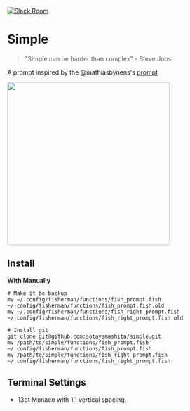 [![Slack Room][slack-badge]][slack-link]

# Simple

> "Simple can be harder than complex" -  Steve Jobs

A prompt inspired by the @mathiasbynens's [prompt]

<img src="https://github.com/sotayamashita/simple/blob/master/media/media.png" width="370" />

## Install

**With Manually**

```fish
# Make it be backup
mv ~/.config/fisherman/functions/fish_prompt.fish ~/.config/fisherman/functions/fish_prompt.fish.old
mv ~/.config/fisherman/functions/fish_right_prompt.fish ~/.config/fisherman/functions/fish_right_prompt.fish.old

# Install git
git clone git@github.com:sotayamashita/simple.git
mv /path/to/simple/functions/fish_prompt.fish ~/.config/fisherman/functions/fish_prompt.fish
mv /path/to/simple/functions/fish_right_prompt.fish ~/.config/fisherman/functions/fish_right_prompt.fish
```

## Terminal Settings

+ 13pt Monaco with 1.1 vertical spacing.

[slack-link]: https://fisherman-wharf.herokuapp.com/
[slack-badge]: https://img.shields.io/badge/slack-join%20the%20chat-00B9FF.svg?style=flat-square

[Fisherman]: https://github.com/fisherman/fisherman
[prompt]: https://github.com/mathiasbynens/dotfiles/blob/master/.bash_prompt
